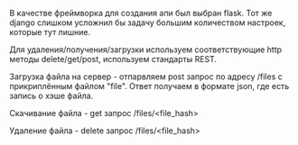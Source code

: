 В качестве фреймворка для создания апи был выбран flask. Тот же django слишком усложнил бы задачу большим количеством настроек, которые тут лишние.

Для удаления/получения/загрузки используем соответствующие http методы delete/get/post, используем стандарты REST.

Загрузка файла на сервер - отпарвляем post запрос по адресу /files с прикриплённым файлом "file". Ответ получаем в формате json, где есть запись о хэше файла.

Скачивание файла - get запрос /files/<file_hash> 

Удаление файла - delete запрос /files/<file_hash>
